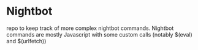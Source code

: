 # Nightbot
repo to keep track of more complex nightbot commands. Nightbot commands are mostly Javascript with some custom calls (notably $(eval) and $(urlfetch))
